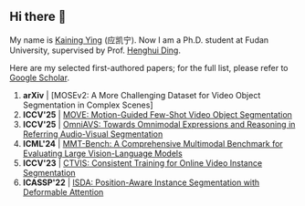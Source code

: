 ## Hi there 👋

My name is [Kaining Ying](https://github.com/KainingYing/KainingYIng/blob/main/cv.pdf) (应凯宁). Now I am a Ph.D. student at Fudan University, supervised by Prof. [Henghui Ding](https://henghuiding.com). 

Here are my selected first-authored papers; for the full list, please refer to [Google Scholar](https://scholar.google.com/citations?user=MDvaeqUAAAAJ&hl=en).
1. **arXiv**     | [MOSEv2: A More Challenging Dataset for Video Object Segmentation in Complex Scenes]
2. **ICCV'25**   | [MOVE: Motion-Guided Few-Shot Video Object Segmentation]()
3. **ICCV'25**   | [OmniAVS: Towards Omnimodal Expressions and Reasoning in Referring Audio-Visual Segmentation]()
4. **ICML'24**   | [MMT-Bench: A Comprehensive Multimodal Benchmark for Evaluating Large Vision-Language Models]()
5. **ICCV'23**   | [CTVIS: Consistent Training for Online Video Instance Segmentation]()
6. **ICASSP'22** | [ISDA: Position-Aware Instance Segmentation with Deformable Attention]()

<!--
**KainingYing/KainingYIng** is a ✨ _special_ ✨ repository because its `README.md` (this file) appears on your GitHub profile.

Here are some ideas to get you started:

- 🔭 I’m currently working on ...
- 🌱 I’m currently learning ...
- 👯 I’m looking to collaborate on ...
- 🤔 I’m looking for help with ...
- 💬 Ask me about ...
- 📫 How to reach me: ...
- 😄 Pronouns: ...
- ⚡ Fun fact: ...
-->
